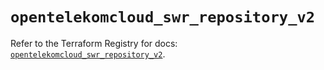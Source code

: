 # `opentelekomcloud_swr_repository_v2`

Refer to the Terraform Registry for docs: [`opentelekomcloud_swr_repository_v2`](https://registry.terraform.io/providers/opentelekomcloud/opentelekomcloud/1.35.15/docs/resources/swr_repository_v2).
